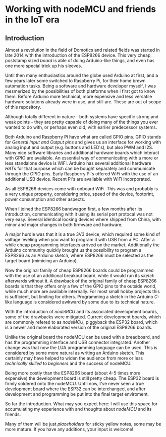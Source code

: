 # Working with nodeMCU and friends in the IoT era

## Introduction 
Almost a revolution in the field of Domotics and related fields was started in late 2014 with the introduction of the ESP8266 device. This very cheap, poststamp sized *board* is able of doing Arduino-like things, and even has one more special trick up his sleeves.

Until then many enthusiastics around the globe used Arduino at first, and a few years later some switched to Raspberry Pi, for their home brewn automation tasks. Being a software and hardware developer myself, I was mesmerized by the possibilities of both platforms when I first got to know them. Before Arduino more technical, more expensive and less versatile hardware solutions already were in use, and still are. These are out of scope of this repository. 

Although totally different in nature - both systems have specific strong and weak points - they are pretty capable of doing many of the things you ever wanted to do with, or perhaps even did, with earlier predecessor systems. 

Both Arduino and Raspberry Pi have what are called GPIO pins. GPIO stands for *General Input and Output pins* and gives us an interface for working with analog input and output (e.g. buttons and LED's), but also PWM and I2S. Many nice software libraries and additional hardware boards which interact with GPIO are available. An essential way of communicating with a more or less standalone device is WiFi. Arduino has several additional hardware *HAT*s for that purpose which can be bought separately and communicate through the GPIO pins. Early Raspberry Pi's offered WiFi with the use of an additional USB device. Recent Pi's are available with WiFi incorporated.

As all ESP8266 devices come with onboard WiFi. This was and probably is a very unique property, considering price, speed of the device, footprint, power consumption and other aspects.

When I joined the ESP8266 bandwagon first, a few months after its introduction, communicating with it using its serial port protocal was not very easy. Several identical looking devices where shipped from China, with minor and major changes in both firmware and hardware. 

A major hurdle was that it is a true 3V3 device, which required some kind of voltage leveling when you want to program it with USB from a PC. After a while cheap programming interfaces arrived on the market. Additionally the Arduino community quickly brought us the possibility to program a ESP8266 as an Arduino sketch, where ESP8266 must be selected as the target board (mimicing an Arduino). 

Now the original family of cheap ESP8266 boards could be programmed with the use of an additional breakout board, while it would run its *sketch* afterwards without it. A drawback of the original family of cheap ESP8266 boards is that they offers only a few of the GPIO pins to the outside world, while much more are available internally. For most small hobby projects this is sufficient, but limiting for others. Programming a sketch in the Arduino *C*-like language is considered awkward by some due to its technical nature. 

With the introduction of *nodeMCU* and its associated development boards, some of the drawbacks were mitigated. Current development boards, which are commonly refered to as *nodeMCU*, piggyback the ESP32 board, which is a newer and more elaborated version of the original ESP8266 boards.  

Unlike the original board the nodeMCU can be used with a breadboard, and has the programming interface and USB connector integrated. Another change was that now the LUA programming language can be used. This is considered by some more natural as writing an Arduino sketch. This certainly may have helped to widen the audience from more or less *technically skilled* to *beginners* and the success of nodeMCU.

Being more costly than the ESP8266 board (about 4-5 times more expensive) the development board is still pretty cheap. The ESP32 board is firmly soldered onto the nodeMCU. Until now, I've never seen a true development board where the ESP32 can be interchanged, and after development and programming be put into the final target enviroment. 

So far the introduction. What may you expect here: I will use this space for accumulating my experience with and thoughts about *nodeMCU* and its friends. 

Many of them will be just *placeholders* for sticky yellow notes, some may be more mature. If you have any additions, your input is welcome!










